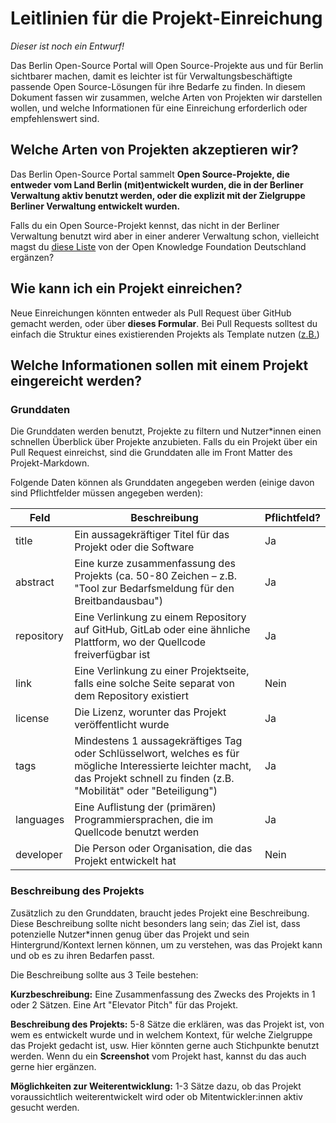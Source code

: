# Leitlinien für die Projekt-Einreichung 

*Dieser ist noch ein Entwurf!*

Das Berlin Open-Source Portal will Open Source-Projekte aus und für Berlin sichtbarer machen, damit es leichter ist für Verwaltungsbeschäftigte passende Open Source-Lösungen für ihre Bedarfe zu finden. In diesem Dokument fassen wir zusammen, welche Arten von Projekten wir darstellen wollen, und welche Informationen für eine Einreichung erforderlich oder empfehlenswert sind.

## Welche Arten von Projekten akzeptieren wir?

Das Berlin Open-Source Portal sammelt **Open Source-Projekte, die entweder vom Land Berlin (mit)entwickelt wurden, die in der Berliner Verwaltung aktiv benutzt werden, oder die explizit mit der Zielgruppe Berliner Verwaltung entwickelt wurden.**

Falls du ein Open Source-Projekt kennst, das nicht in der Berliner Verwaltung benutzt wird aber in einer anderer Verwaltung schon, vielleicht magst du [diese Liste](https://github.com/okfde/awesome-behoerden-floss) von der Open Knowledge Foundation Deutschland ergänzen?

## Wie kann ich ein Projekt einreichen?

Neue Einreichungen könnten entweder als Pull Request über GitHub gemacht werden, oder über **dieses Formular**. Bei Pull Requests solltest du einfach die Struktur eines existierenden Projekts als Template nutzen ([z.B.](https://github.com/technologiestiftung/berlin-open-source-portal/blob/main/src/projects/breitband.md))

## Welche Informationen sollen mit einem Projekt eingereicht werden?

### Grunddaten

Die Grunddaten werden benutzt, Projekte zu filtern und Nutzer*innen einen schnellen Überblick über Projekte anzubieten. Falls du ein Projekt über ein Pull Request einreichst, sind die Grunddaten alle im Front Matter des Projekt-Markdown.

 Folgende Daten können als Grunddaten angegeben werden (einige davon sind Pflichtfelder müssen angegeben werden): 

|Feld|Beschreibung|Pflichtfeld?|
|---|---|---|
|title|Ein aussagekräftiger Titel für das Projekt oder die Software|Ja|
|abstract|Eine kurze zusammenfassung des Projekts (ca. 50-80 Zeichen – z.B. "Tool zur Bedarfsmeldung für den Breitbandausbau")|Ja|
|repository|Eine Verlinkung zu einem Repository auf GitHub, GitLab oder eine ähnliche Plattform, wo der Quellcode freiverfügbar ist|Ja|
|link|Eine Verlinkung zu einer Projektseite, falls eine solche Seite separat von dem Repository existiert|Nein|
|license|Die Lizenz, worunter das Projekt veröffentlicht wurde|Ja|
|tags|Mindestens 1 aussagekräftiges Tag oder Schlüsselwort, welches es für mögliche Interessierte leichter macht, das Projekt schnell zu finden (z.B. "Mobilität" oder "Beteiligung")|Ja|
languages|Eine Auflistung der (primären) Programmiersprachen, die im Quellcode benutzt werden|Ja|
|developer|Die Person oder Organisation, die das Projekt entwickelt hat|Nein|

### Beschreibung des Projekts

Zusätzlich zu den Grunddaten, braucht jedes Projekt eine Beschreibung. Diese Beschreibung sollte nicht besonders lang sein; das Ziel ist, dass potenzielle Nutzer*innen genug über das Projekt und sein Hintergrund/Kontext lernen können, um zu verstehen, was das Projekt kann und ob es zu ihren Bedarfen passt.

Die Beschreibung sollte aus 3 Teile bestehen:

**Kurzbeschreibung:** Eine Zusammenfassung des Zwecks des Projekts in 1 oder 2 Sätzen. Eine Art "Elevator Pitch" für das Projekt.

**Beschreibung des Projekts:** 5-8 Sätze die erklären, was das Projekt ist, von wem es entwickelt wurde und in welchem Kontext, für welche Zielgruppe das Projekt gedacht ist, usw. Hier könnten gerne auch Stichpunkte benutzt werden. Wenn du ein **Screenshot** vom Projekt hast, kannst du das auch gerne hier ergänzen.

**Möglichkeiten zur Weiterentwicklung:** 1-3 Sätze dazu, ob das Projekt voraussichtlich weiterentwickelt wird oder ob Mitentwickler:innen aktiv gesucht werden. 